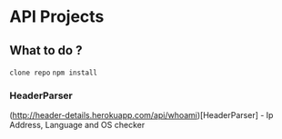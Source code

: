 # API Projects

## What to do ?
`clone repo`
`npm install`

### HeaderParser
(http://header-details.herokuapp.com/api/whoami)[HeaderParser] - Ip Address, Language and OS checker

